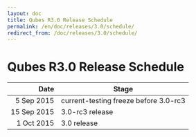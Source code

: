 ```yaml
---
layout: doc
title: Qubes R3.0 Release Schedule
permalink: /en/doc/releases/3.0/schedule/
redirect_from: /doc/releases/3.0/schedule/
---
```


Qubes R3.0 Release Schedule
===========================

|  Date       | Stage                                 |
| -----------:| ------------------------------------- |
|  5 Sep 2015 | current-testing freeze before 3.0-rc3 |
| 15 Sep 2015 | 3.0-rc3 release                       |
|  1 Oct 2015 | 3.0 release                           |
